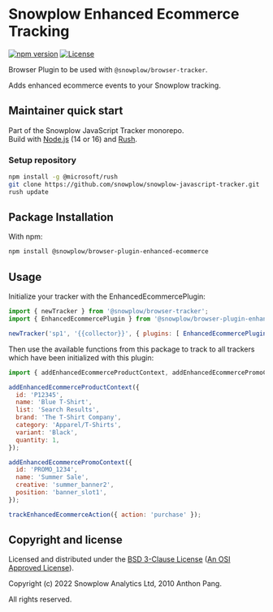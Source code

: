 # Snowplow Enhanced Ecommerce Tracking

[![npm version][npm-image]][npm-url]
[![License][license-image]](LICENSE)

Browser Plugin to be used with `@snowplow/browser-tracker`.

Adds enhanced ecommerce events to your Snowplow tracking.

## Maintainer quick start

Part of the Snowplow JavaScript Tracker monorepo.  
Build with [Node.js](https://nodejs.org/en/) (14 or 16) and [Rush](https://rushjs.io/).

### Setup repository

```bash
npm install -g @microsoft/rush 
git clone https://github.com/snowplow/snowplow-javascript-tracker.git
rush update
```

## Package Installation

With npm:

```bash
npm install @snowplow/browser-plugin-enhanced-ecommerce
```

## Usage

Initialize your tracker with the EnhancedEcommercePlugin:

```js
import { newTracker } from '@snowplow/browser-tracker';
import { EnhancedEcommercePlugin } from '@snowplow/browser-plugin-enhanced-ecommerce';

newTracker('sp1', '{{collector}}', { plugins: [ EnhancedEcommercePlugin() ] }); // Also stores reference at module level
```

Then use the available functions from this package to track to all trackers which have been initialized with this plugin:

```js
import { addEnhancedEcommerceProductContext, addEnhancedEcommercePromoContext, trackEnhancedEcommerceAction } from '@snowplow/browser-plugin-enhanced-ecommerce';

addEnhancedEcommerceProductContext({
  id: 'P12345',
  name: 'Blue T-Shirt',
  list: 'Search Results',
  brand: 'The T-Shirt Company',
  category: 'Apparel/T-Shirts',
  variant: 'Black',
  quantity: 1,
});

addEnhancedEcommercePromoContext({
  id: 'PROMO_1234',
  name: 'Summer Sale',
  creative: 'summer_banner2',
  position: 'banner_slot1',
});

trackEnhancedEcommerceAction({ action: 'purchase' });

```

## Copyright and license

Licensed and distributed under the [BSD 3-Clause License](LICENSE) ([An OSI Approved License][osi]).

Copyright (c) 2022 Snowplow Analytics Ltd, 2010 Anthon Pang.

All rights reserved.

[npm-url]: https://www.npmjs.com/package/@snowplow/browser-plugin-enhanced-ecommerce
[npm-image]: https://img.shields.io/npm/v/@snowplow/browser-plugin-enhanced-ecommerce
[docs]: https://docs.snowplowanalytics.com/docs/collecting-data/collecting-from-own-applications/javascript-tracker/
[osi]: https://opensource.org/licenses/BSD-3-Clause
[license-image]: https://img.shields.io/npm/l/@snowplow/browser-plugin-enhanced-ecommerce
